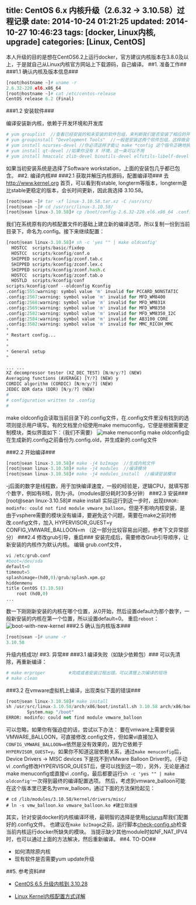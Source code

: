 title: CentOS 6.x 内核升级（2.6.32 -> 3.10.58）过程记录
date: 2014-10-24 01:21:25
updated: 2014-10-27 10:46:23
tags: [docker, Linux内核, upgrade]
categories: [Linux, CentOS]
---

本人升级的目的是想在CentOS6.2上运行docker，官方建议内核版本在3.8.0及以上，于是就自己从Linux内核官方网站上下载源码，自己编译。
##1. 准备工作##
###1.1 确认内核及版本信息###
```python
[root@hostname ~]# uname -r
2.6.32-220.el6.x86_64
[root@hostname ~]# cat /etc/centos-release 
CentOS release 6.2 (Final)
```

<!-- more -->

###1.2 安装软件###

编译安装新内核，依赖于开发环境和开发库
```python
# yum grouplist  //查看已经安装的和未安装的软件包组，来判断我们是否安装了相应的开发环境和开发库；
# yum groupinstall "Development Tools"  //一般是安装这两个软件包组，这样做会确定你拥有编译时所需的一切工具
# yum install ncurses-devel //你必须这样才能让 make *config 这个指令正确地执行
# yum install qt-devel //如果你没有 X 环境，这一条可以不用
# yum install hmaccalc zlib-devel binutils-devel elfutils-libelf-devel //创建 CentOS-6 内核时需要它们
```
如果当初安装系统是选择了Software workstation，上面的安装包几乎都已包含。
##2. 编译内核##
###2.1 获取并解压内核源码，配置编译项###
去 http://www.kernel.org 首页，可以看到有stable, longterm等版本，longterm是比stable更稳定的版本，会长时间更新，因此我选择 3.10.58。
```python
[root@sean ~]# tar -xf linux-3.10.58.tar.xz -C /usr/src/
[root@sean ~]# cd /usr/src/linux-3.10.58/
[root@sean linux-3.10.58]# cp /boot/config-2.6.32-220.el6.x86_64 .config
```
我们在系统原有的内核配置文件的基础上建立新的编译选项，所以复制一份到当前目录下，命名为.config。接下来继续配置：
```python
[root@sean linux-3.10.58]# sh -c 'yes "" | make oldconfig'
  HOSTCC  scripts/basic/fixdep
  HOSTCC  scripts/kconfig/conf.o
  SHIPPED scripts/kconfig/zconf.tab.c
  SHIPPED scripts/kconfig/zconf.lex.c
  SHIPPED scripts/kconfig/zconf.hash.c
  HOSTCC  scripts/kconfig/zconf.tab.o
  HOSTLD  scripts/kconfig/conf
scripts/kconfig/conf --oldconfig Kconfig
.config:555:warning: symbol value 'm' invalid for PCCARD_NONSTATIC
.config:2567:warning: symbol value 'm' invalid for MFD_WM8400
.config:2568:warning: symbol value 'm' invalid for MFD_WM831X
.config:2569:warning: symbol value 'm' invalid for MFD_WM8350
.config:2582:warning: symbol value 'm' invalid for MFD_WM8350_I2C
.config:2584:warning: symbol value 'm' invalid for AB3100_CORE
.config:3502:warning: symbol value 'm' invalid for MMC_RICOH_MMC
*
* Restart config...
*
*
* General setup
*

... ...
XZ decompressor tester (XZ_DEC_TEST) [N/m/y/?] (NEW) 
Averaging functions (AVERAGE) [Y/?] (NEW) y
CORDIC algorithm (CORDIC) [N/m/y/?] (NEW) 
JEDEC DDR data (DDR) [N/y/?] (NEW) 
#
# configuration written to .config
#
```
make oldconfig会读取当前目录下的.config文件，在.config文件里没有找到的选项则提示用户填写。有的文档里介绍使用make memuconfig，它便是根据需要定制模块，类似界面如下：（我们不需要）
![make menuconfig][1]
make oldconfig会在生成新的.config之前备份为.config.old，并生成新的.config文件

###2.2 开始编译###
```python
[root@sean linux-3.10.58]# make -j4 bzImage  //生成内核文件
[root@sean linux-3.10.58]# make -j4 modules  //编译模块
[root@sean linux-3.10.58]# make -j4 modules_install  //编译安装模块
```
-j后面的数字是线程数，用于加快编译速度，一般的经验是，逻辑CPU，就填写那个数字，例如有8核，则为-j8。（modules部分耗时30多分钟）
###2.3 安装###
[root@sean linux-3.10.58]# make install
实际运行到这一步时，出现```ERROR: modinfo: could not find module vmware_balloon```，但是不影响内核安装，是由于vsphere需要的模块没有编译，要避免这个问题，需要在make之前时修改.config文件，加入
HYPERVISOR_GUEST=y
CONFIG_VMWARE_BALLOON=m 
（这一部分比较容易出问题，参考下文异常部分）
###2.4 修改grub引导，重启###
安装完成后，需要修改Grub引导顺序，让新安装的内核作为默认内核。
编辑 grub.conf文件，
```python
vi /etc/grub.conf
#boot=/dev/sda
default=0
timeout=5
splashimage=(hd0,0)/grub/splash.xpm.gz
hiddenmenu
title CentOS (3.10.58)
    root (hd0,0)
...
```
数一下刚刚新安装的内核在哪个位置，从0开始，然后设置default为那个数字，一般新安装的内核在第一个位置，所以设置default=0。
重启`reboot`：
![boot-with-new-kernel][2]
###2.5 确认当内核版本###
```python
[root@sean ~]# uname -r
3.10.58
```
升级内核成功!
##3. 异常##
###3.1 编译失败（如缺少依赖包）###
可以先清除，再重新编译：
```python
# make mrproper         #完成或者安装过程出错，可以清理上次编译的现场
# make clean
```
###3.2 在vmware虚拟机上编译，出现类似下面的错误###
```python
[root@sean linux-3.10.58]# make install 
sh /usr/src/linux-3.10.58/arch/x86/boot/install.sh 3.10.58 arch/x86/boot/bzImage \
		System.map "/boot"
ERROR: modinfo: could not find module vmware_balloon
```
可以忽略，如果你有强迫症的话，尝试以下办法：
要在vmware上需要安装VMWARE_BALLOON，可直接修改.config文件，但如果vi直接加入`CONFIG_VMWARE_BALLOON=m`依然是没有效果的，因为它依赖于`HYPERVISOR_GUEST=y`。如果你不知道这层依赖关系，通过`make menuconfig`后，Device Drivers -> MISC devices 下是找不到VMware Balloon Driver的。（手动vi .config修改HYPERVISOR_GUEST后，便可以找到这一项），另外，无论是通过make menuconfig或直接vi .config，最后都要运行`sh -c 'yes "" | make oldconfig'`一次得到最终的编译配置选项。
然后，考虑到vmware_balloon可能在这个版本里已更名为vmw_balloon，通过下面的方法保险起见：
```
# cd /lib/modules/3.10.58/kernel/drivers/misc/
# ln -s vmw_balloon.ko vmware_balloon.ko #建立软连接
```
其实，针对安装docker的内核编译环境，最明智的选择是使用[sciurus](https://raw.githubusercontent.com/sciurus/docker-rhel-rpm/master/kernel-ml-aufs/config-3.10.11-x86_64)帮我们配置好的.config文件。
也建议在`make bzImage`之前，运行脚本[check-config.sh](https://raw.githubusercontent.com/dotcloud/docker/master/contrib/check-config.sh)检查当前内核运行docker所缺失的模块。
当提示缺少其他module时如NF_NAT_IPV4时，也可以通过上面的方法解决，然后重新编译。
##4. TO-DO##
- 如何清除原内核
- 现有软件是否需要yum update升级

##5. 参考资料##
- [CentOS 6.5 升级内核到 3.10.28](http://cn.soulmachine.me/blog/20140123/)
- [Linux Kernel内核配置方式详解](http://smilejay.com/2011/05/linux-kernel-configuration/)


  [1]: http://sean-images.qiniudn.com/config-kernel-module.png
  [2]: http://sean-images.qiniudn.com/boot-with-new-kernel.png
